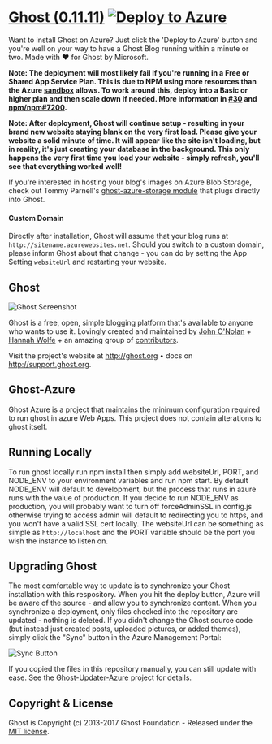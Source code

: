 # [Ghost (0.11.11)](https://github.com/TryGhost/Ghost) [![Deploy to Azure](http://azuredeploy.net/deploybutton.png)](https://azuredeploy.net/)

Want to install Ghost on Azure? Just click the 'Deploy to Azure' button and you're well on your way to have a Ghost Blog running within a minute or two. Made with :heart: for Ghost by Microsoft.

**Note: The deployment will most likely fail if you're running in a Free or Shared App Service Plan.  This is due to NPM using more resources than the Azure [sandbox](https://github.com/projectkudu/kudu/wiki/Azure-Web-App-sandbox) allows.  To work around this, deploy into a Basic or higher plan and then scale down if needed.  More information in [#30](https://github.com/felixrieseberg/Ghost-Azure/issues/30#issuecomment-217028469) and [npm/npm#7200](https://github.com/npm/npm/issues/7200).** 

**Note: After deployment, Ghost will continue setup - resulting in your brand new website staying blank on the very first load. Please give your website a solid minute of time. It will appear like the site isn't loading, but in reality, it's just creating your database in the background. This only happens the very first time you load your website - simply refresh, you'll see that everything worked well!**

If you're interested in hosting your blog's images on Azure Blob Storage, check out Tommy Parnell's [ghost-azure-storage module](https://github.com/tparnell8/ghost-azurestorage) that plugs directly into Ghost.

#### Custom Domain
Directly after installation, Ghost will assume that your blog runs at `http://sitename.azurewebsites.net`. Should you switch to a custom domain, please inform Ghost about that change - you can do by setting the App Setting `websiteUrl` and restarting your website.

## Ghost
![Ghost Screenshot](https://cloud.githubusercontent.com/assets/120485/4828504/9e832764-5f80-11e4-8ac1-0332bcc67a35.png)

Ghost is a free, open, simple blogging platform that's available to anyone who wants to use it. Lovingly created and maintained by [John O'Nolan](http://twitter.com/JohnONolan) + [Hannah Wolfe](http://twitter.com/ErisDS) + an amazing group of [contributors](https://github.com/TryGhost/Ghost/contributors).

Visit the project's website at <http://ghost.org> &bull; docs on <http://support.ghost.org>.

## Ghost-Azure

Ghost Azure is a project that maintains the minimum configuration required to run ghost in azure Web Apps. This project does not contain alterations to ghost itself.  

## Running Locally

To run ghost locally run npm install then simply add websiteUrl, PORT, and NODE_ENV to your environment variables and run npm start. By default NODE_ENV will default to development, but the process that runs in azure runs with the value of production. If you decide to run NODE_ENV as production, you will probably want to turn off forceAdminSSL in config.js otherwise trying to access admin will default to redirecting you to https, and you won't have a valid SSL cert locally. The websiteUrl can be something as simple as `http://localhost` and the PORT variable should be the port you wish the instance to listen on.

## Upgrading Ghost
The most comfortable way to update is to synchronize your Ghost installation with this respository. When you hit the deploy button, Azure will be aware of the source - and allow you to synchronize content. When you synchronize a deployment, only files checked into the repository are updated - nothing is deleted. If you didn't change the Ghost source code (but instead just created posts, uploaded pictures, or added themes), simply click the "Sync" button in the Azure Management Portal:

![Sync Button](./docs/update.png)

If you copied the files in this repository manually, you can still update with ease. See the [Ghost-Updater-Azure](https://github.com/felixrieseberg/Ghost-Updater-Azure) project for details.

## Copyright & License

Ghost is Copyright (c) 2013-2017 Ghost Foundation - Released under the [MIT license](LICENSE).
